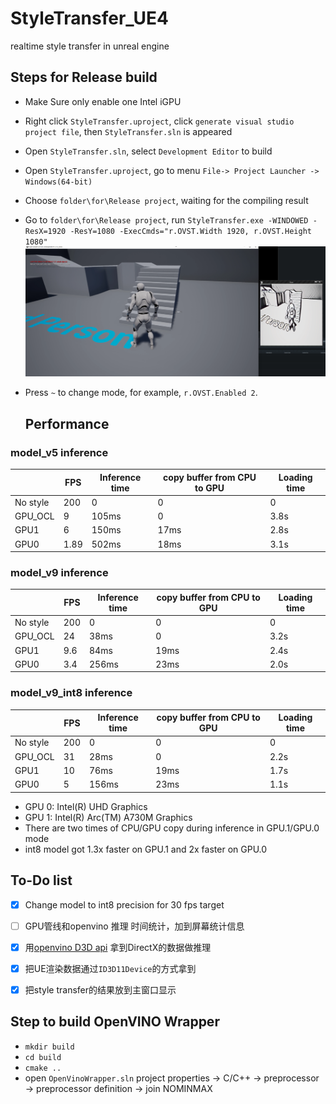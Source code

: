 # StyleTransfer_UE4
realtime style transfer in unreal engine

## Steps for Release build 

* Make Sure only enable one Intel iGPU 

* Right click `StyleTransfer.uproject`, click `generate visual studio project file`, then `StyleTransfer.sln` is appeared

* Open `StyleTransfer.sln`, select `Development Editor` to build

* Open `StyleTransfer.uproject`, go to menu `File-> Project Launcher -> Windows(64-bit)`

* Choose `folder\for\Release project`, waiting for the compiling result

* Go to `folder\for\Release project`, run `StyleTransfer.exe -WINDOWED -ResX=1920 -ResY=1080 -ExecCmds="r.OVST.Width 1920, r.OVST.Height 1080"`
  ![Result](doc/Result_manga.png)

* Press `~` to change mode, for example, `r.OVST.Enabled 2`.  

  ## Performance

### model_v5 inference

|          | FPS  | Inference time |  copy buffer from CPU to GPU| Loading time |
|----------|------|----------------|---------------|               -------------|
| No style | 200  | 0              |  0            |               0            |
| GPU_OCL  | 9    | 105ms          |  0            |               3.8s         |
| GPU1     | 6    | 150ms          |  17ms         |               2.8s         |
| GPU0     | 1.89 | 502ms          |  18ms            |            3.1s         |

### model_v9 inference
|          | FPS  | Inference time |  copy buffer from CPU to GPU | Loading time |
|----------|------|----------------|---------------|                -------------|
| No style | 200  | 0              |  0            |                0            |
| GPU_OCL  | 24   | 38ms           |  0            |                3.2s         |
| GPU1     | 9.6   | 84ms          |  19ms         |                2.4s         |
| GPU0     | 3.4 | 256ms           |  23ms           |              2.0s         |

### model_v9_int8 inference

|          | FPS  | Inference time |  copy buffer from CPU to GPU |   Loading time |
|----------|------|----------------|---------------|                  -------------|
| No style | 200  | 0              |  0            |                  0            |
| GPU_OCL  | 31    | 28ms          |  0            |                  2.2s         |
| GPU1     | 10   | 76ms           |  19ms         |                  1.7s         |
| GPU0     | 5 | 156ms             |  23ms           |                1.1s         |

* GPU 0: Intel(R) UHD Graphics
* GPU 1: Intel(R) Arc(TM) A730M Graphics
* There are two times of CPU/GPU copy during inference in GPU.1/GPU.0 mode
* int8 model got 1.3x faster on GPU.1 and 2x faster on GPU.0  

## To-Do list
  - [x] Change model to int8 precision for 30 fps target
  - [ ] GPU管线和openvino 推理 时间统计，加到屏幕统计信息 
  - [x] 用[openvino D3D api](https://docs.openvino.ai/2021.4/classInferenceEngine_1_1gpu_1_1D3DBufferBlob.html) 拿到DirectX的数据做推理
  - [x] 把UE渲染数据通过`ID3D11Device`的方式拿到
  - [x] 把style transfer的结果放到主窗口显示 
  

## Step to build OpenVINO Wrapper
* `mkdir build`
*  `cd build`
* `cmake ..`
* open `OpenVinoWrapper.sln` project properties -> C/C++ -> preprocessor -> preprocessor definition -> join NOMINMAX
